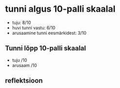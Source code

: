 # tunni algus 10-palli skaalal

-   tuju: 8/10
-   huvi tunni vastu: 6/10
-   arusaamine tunni eesmärkidest: 3/10

## Tunni lõpp 10-palli skaalal

-   tuju /10
-   arusaam /10

## reflektsioon

